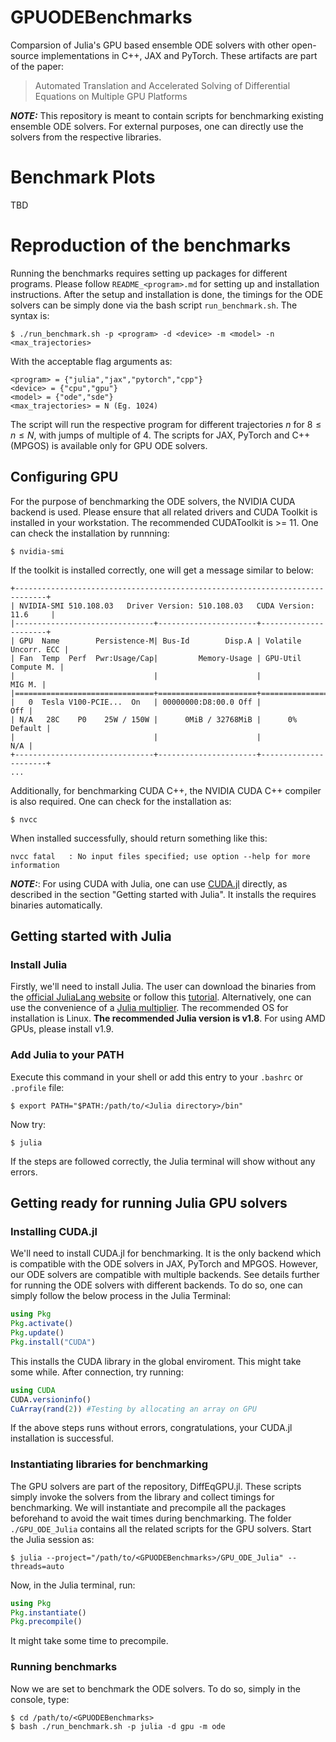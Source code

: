 # GPUODEBenchmarks
Comparsion of Julia's GPU based ensemble ODE solvers with other open-source implementations in C++, JAX and PyTorch. These artifacts are part of the paper:
> Automated Translation and Accelerated Solving of Differential Equations on Multiple GPU Platforms

**_NOTE:_**  This repository is meant to contain scripts for benchmarking existing ensemble ODE solvers. For external purposes, one can directly use the solvers from the respective libraries. 

# Benchmark Plots

TBD

# Reproduction of the benchmarks
Running the benchmarks requires setting up packages for different programs. Please follow `README_<program>.md` for setting up and installation instructions. After the setup and installation is done, the timings for the ODE solvers can be simply done via the bash script `run_benchmark.sh`. The syntax is:

```console
$ ./run_benchmark.sh -p <program> -d <device> -m <model> -n <max_trajectories>
```

With the acceptable flag arguments as:

```
<program> = {"julia","jax","pytorch","cpp"}
<device> = {"cpu","gpu"}
<model> = {"ode","sde"}
<max_trajectories> = N (Eg. 1024)
```
The script will run the respective program for different trajectories $n$ for $8\le n \le N$, with jumps of multiple of 4. The scripts for JAX, PyTorch and C++ (MPGOS) is available only for GPU ODE solvers.

## Configuring GPU

For the purpose of benchmarking the ODE solvers, the NVIDIA CUDA backend is used. Please ensure that all related drivers and CUDA Toolkit is installed in your workstation. The recommended CUDAToolkit is >= 11. One can check the installation by runnning:

```console
$ nvidia-smi
```
If the toolkit is installed correctly, one will get a message similar to below:

```
+-----------------------------------------------------------------------------+
| NVIDIA-SMI 510.108.03   Driver Version: 510.108.03   CUDA Version: 11.6     |
|-------------------------------+----------------------+----------------------+
| GPU  Name        Persistence-M| Bus-Id        Disp.A | Volatile Uncorr. ECC |
| Fan  Temp  Perf  Pwr:Usage/Cap|         Memory-Usage | GPU-Util  Compute M. |
|                               |                      |               MIG M. |
|===============================+======================+======================|
|   0  Tesla V100-PCIE...  On   | 00000000:D8:00.0 Off |                  Off |
| N/A   28C    P0    25W / 150W |      0MiB / 32768MiB |      0%      Default |
|                               |                      |                  N/A |
+-------------------------------+----------------------+----------------------+
...
```
Additionally, for benchmarking CUDA C++, the NVIDIA CUDA C++ compiler is also required. One can check for the installation as:

```console
$ nvcc
```
When installed successfully, should return something like this:

```
nvcc fatal   : No input files specified; use option --help for more information
```
**_NOTE:_**: For using CUDA with Julia, one can use [CUDA.jl](https://github.com/JuliaGPU/CUDA.jl) directly, as described in the section "Getting started with Julia". It installs the requires binaries automatically.  


## Getting started with Julia

### Install Julia
Firstly, we'll need to install Julia. The user can download the binaries from the [official JuliaLang website](https://julialang.org/downloads/) or follow this [tutorial](https://julialang.org/downloads/platform/). Alternatively, one can use the convenience of a [Julia multiplier](https://github.com/JuliaLang/juliaup). The recommended OS for installation is Linux. **The recommended Julia version is v1.8**. For using AMD GPUs, please install v1.9.

### Add Julia to your PATH
Execute this command in your shell or add this entry to your `.bashrc` or `.profile` file:

```console
$ export PATH="$PATH:/path/to/<Julia directory>/bin"
````

Now try:

```console
$ julia
```

If the steps are followed correctly, the Julia terminal will show without any errors.

## Getting ready for running Julia GPU solvers

### Installing CUDA.jl

We'll need to install CUDA.jl for benchmarking. It is the only backend which is compatible with the ODE solvers in JAX, PyTorch and MPGOS. However, our ODE solvers are compatible with multiple backends. See details further for running the ODE solvers with different backends.
To do so, one can simply follow the below process in the Julia Terminal:

```julia
using Pkg
Pkg.activate()
Pkg.update()
Pkg.install("CUDA")
```
This installs the CUDA library in the global enviroment. This might take some while. After connection, try running:

```julia
using CUDA
CUDA.versioninfo()
CuArray(rand(2)) #Testing by allocating an array on GPU
```
If the above steps runs without errors, congratulations, your CUDA.jl installation is successful.

### Instantiating libraries for benchmarking

The GPU solvers are part of the repository, DiffEqGPU.jl. These scripts simply invoke the solvers from the library and collect timings for benchmarking. We will instantiate and precompile all the packages beforehand to avoid the wait times during benchmarking. The folder `./GPU_ODE_Julia` contains all the related scripts for the GPU solvers. Start the Julia session as:

```console
$ julia --project="/path/to/<GPUODEBenchmarks>/GPU_ODE_Julia" --threads=auto
```

Now, in the Julia terminal, run:

```julia
using Pkg
Pkg.instantiate()
Pkg.precompile()
```

It might take some time to precompile.

### Running benchmarks

Now we are set to benchmark the ODE solvers. To do so, simply in the console, type:

```console
$ cd /path/to/<GPUODEBenchmarks>
$ bash ./run_benchmark.sh -p julia -d gpu -m ode
```
